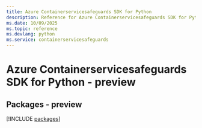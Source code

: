 ```yaml
---
title: Azure Containerservicesafeguards SDK for Python
description: Reference for Azure Containerservicesafeguards SDK for Python
ms.date: 10/09/2025
ms.topic: reference
ms.devlang: python
ms.service: containerservicesafeguards
---
```

# Azure Containerservicesafeguards SDK for Python - preview
## Packages - preview
[!INCLUDE [packages](containerservicesafeguards-index.md)]